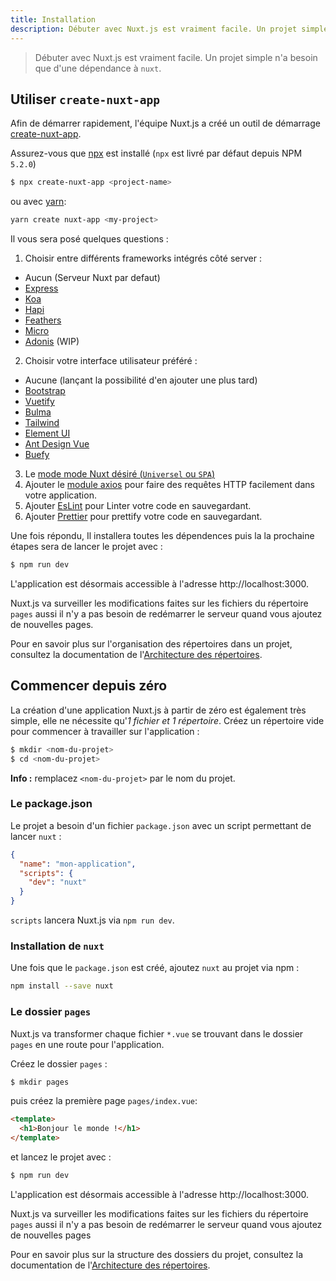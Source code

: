 ```yaml
---
title: Installation
description: Débuter avec Nuxt.js est vraiment facile. Un projet simple n'a besoin que d'une dépendance à `nuxt`.
---
```


> Débuter avec Nuxt.js est vraiment facile. Un projet simple n'a besoin que d'une dépendance à `nuxt`.

## Utiliser `create-nuxt-app`

Afin de démarrer rapidement, l'équipe Nuxt.js a créé un outil de démarrage [create-nuxt-app](https://github.com/nuxt/create-nuxt-app).

Assurez-vous que [npx](https://www.npmjs.com/package/npx) est installé (`npx` est livré par défaut depuis NPM `5.2.0`)

```bash
$ npx create-nuxt-app <project-name>
```

ou avec [yarn](https://yarnpkg.com/en/):

```bash
yarn create nuxt-app <my-project>
```

Il vous sera posé quelques questions :

1. Choisir entre différents frameworks intégrés côté server :
  - Aucun (Serveur Nuxt par defaut)
  - [Express](https://github.com/expressjs/express)
  - [Koa](https://github.com/koajs/koa)
  - [Hapi](https://github.com/hapijs/hapi)
  - [Feathers](https://github.com/feathersjs/feathers)
  - [Micro](https://github.com/zeit/micro)
  - [Adonis](https://github.com/adonisjs/adonis-framework) (WIP)
2. Choisir votre interface utilisateur préféré :
  - Aucune (lançant la possibilité d'en ajouter une plus tard)
  - [Bootstrap](https://github.com/bootstrap-vue/bootstrap-vue)
  - [Vuetify](https://github.com/vuetifyjs/vuetify)
  - [Bulma](https://github.com/jgthms/bulma)
  - [Tailwind](https://github.com/tailwindcss/tailwindcss)
  - [Element UI](https://github.com/ElemeFE/element)
  - [Ant Design Vue](https://github.com/vueComponent/ant-design-vue)
  - [Buefy](https://buefy.github.io)
3. Le [mode mode Nuxt désiré (`Universel` ou `SPA`)](https://nuxtjs.org/guide/release-notes#better-spa-experience)
4. Ajouter le [module axios](https://github.com/nuxt-community/axios-module) pour faire des requêtes HTTP facilement dans votre application.
5. Ajouter [EsLint](https://eslint.org/) pour Linter votre code en sauvegardant.
5. Ajouter [Prettier](https://prettier.io/) pour prettify votre code en sauvegardant.

Une fois répondu, Il installera toutes les dépendences puis la la prochaine étapes sera de lancer le projet avec :

```bash
$ npm run dev
```

L'application est désormais accessible à l'adresse http://localhost:3000.

<div class="Alert">

Nuxt.js va surveiller les modifications faites sur les fichiers du répertoire <code>pages</code> aussi il n'y a pas besoin de redémarrer le serveur quand vous ajoutez de nouvelles pages.

</div>

Pour en savoir plus sur l'organisation des répertoires dans un projet, consultez la documentation de l'[Architecture des répertoires](/guide/directory-structure).

## Commencer depuis zéro

La création d'une application Nuxt.js à partir de zéro est également très simple, elle ne nécessite qu'*1 fichier et 1 répertoire*. Créez un répertoire vide pour commencer à travailler sur l'application :

```bash
$ mkdir <nom-du-projet>
$ cd <nom-du-projet>
```

<div class="Alert Alert--nuxt-green">

<b>Info :</b> remplacez <code>&lt;nom-du-projet&gt;</nom-du-projet></code> par le nom du projet.

</div>

### Le package.json

Le projet a besoin d'un fichier `package.json` avec un script permettant de lancer `nuxt` :

```json
{
  "name": "mon-application",
  "scripts": {
    "dev": "nuxt"
  }
}
```

`scripts` lancera Nuxt.js via `npm run dev`.


### Installation de `nuxt`

Une fois que le `package.json` est créé, ajoutez `nuxt` au projet via npm :

```bash
npm install --save nuxt
```

### Le dossier `pages`

Nuxt.js va transformer chaque fichier `*.vue` se trouvant dans le dossier `pages` en une route pour l'application.

Créez le dossier `pages` :

```bash
$ mkdir pages
```

puis créez la première page `pages/index.vue`:

```html
<template>
  <h1>Bonjour le monde !</h1>
</template>
```

et lancez le projet avec :

```bash
$ npm run dev
```

L'application est désormais accessible à l'adresse http://localhost:3000.

<div class="Alert">

Nuxt.js va surveiller les modifications faites sur les fichiers du répertoire <code>pages</code> aussi il n'y a pas besoin de redémarrer le serveur quand vous ajoutez de nouvelles pages

</div>

Pour en savoir plus sur la structure des dossiers du projet, consultez la documentation de l'[Architecture des répertoires](/guide/directory-structure).
